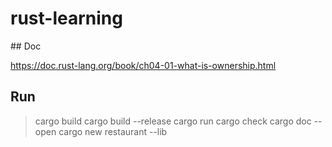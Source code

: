# rust-learning

## Doc

https://doc.rust-lang.org/book/ch04-01-what-is-ownership.html

## Run

> cargo build
> cargo build --release
> cargo run
> cargo check
> cargo doc --open
> cargo new restaurant --lib